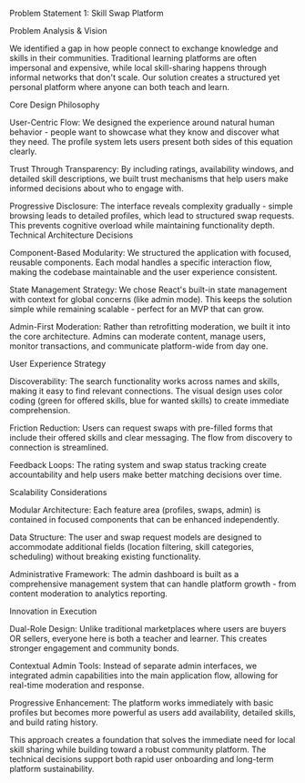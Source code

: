 Problem Statement 1: Skill Swap Platform

Problem Analysis & Vision

We identified a gap in how people connect to exchange knowledge and skills in their communities. Traditional learning platforms are often impersonal and expensive, while local skill-sharing happens through informal networks that don't scale. Our solution creates a structured yet personal platform where anyone can both teach and learn.

Core Design Philosophy

User-Centric Flow: We designed the experience around natural human behavior - people want to showcase what they know and discover what they need. The profile system lets users present both sides of this equation clearly.

Trust Through Transparency: By including ratings, availability windows, and detailed skill descriptions, we built trust mechanisms that help users make informed decisions about who to engage with.

Progressive Disclosure: The interface reveals complexity gradually - simple browsing leads to detailed profiles, which lead to structured swap requests. This prevents cognitive overload while maintaining functionality depth.
Technical Architecture Decisions

Component-Based Modularity: We structured the application with focused, reusable components. Each modal handles a specific interaction flow, making the codebase maintainable and the user experience consistent.

State Management Strategy: We chose React's built-in state management with context for global concerns (like admin mode). This keeps the solution simple while remaining scalable - perfect for an MVP that can grow.

Admin-First Moderation: Rather than retrofitting moderation, we built it into the core architecture. Admins can moderate content, manage users, monitor transactions, and communicate platform-wide from day one.

User Experience Strategy

Discoverability: The search functionality works across names and skills, making it easy to find relevant connections. The visual design uses color coding (green for offered skills, blue for wanted skills) to create immediate comprehension.

Friction Reduction: Users can request swaps with pre-filled forms that include their offered skills and clear messaging. The flow from discovery to connection is streamlined.

Feedback Loops: The rating system and swap status tracking create accountability and help users make better matching decisions over time.

Scalability Considerations

Modular Architecture: Each feature area (profiles, swaps, admin) is contained in focused components that can be enhanced independently.

Data Structure: The user and swap request models are designed to accommodate additional fields (location filtering, skill categories, scheduling) without breaking existing functionality.

Administrative Framework: The admin dashboard is built as a comprehensive management system that can handle platform growth - from content moderation to analytics reporting.

Innovation in Execution

Dual-Role Design: Unlike traditional marketplaces where users are buyers OR sellers, everyone here is both a teacher and learner. This creates stronger engagement and community bonds.

Contextual Admin Tools: Instead of separate admin interfaces, we integrated admin capabilities into the main application flow, allowing for real-time moderation and response.

Progressive Enhancement: The platform works immediately with basic profiles but becomes more powerful as users add availability, detailed skills, and build rating history.

This approach creates a foundation that solves the immediate need for local skill sharing while building toward a robust community platform. The technical decisions support both rapid user onboarding and long-term platform sustainability.
